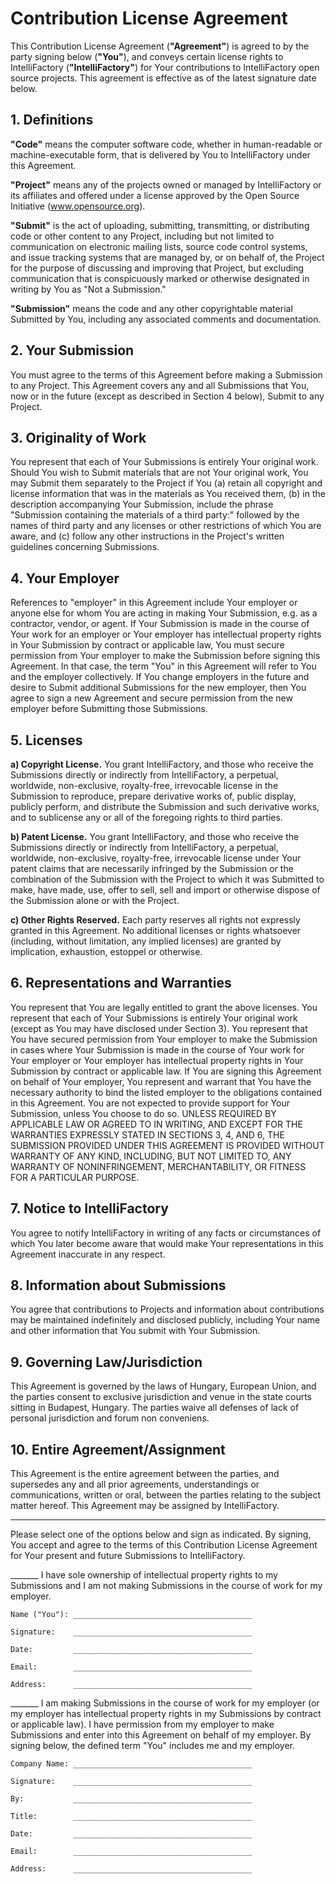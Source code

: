 # Contribution License Agreement

This Contribution License Agreement (**"Agreement"**) is agreed to by the party signing below (**"You"**),
and conveys certain license rights to IntelliFactory (**"IntelliFactory"**) for Your contributions to
IntelliFactory open source projects. This agreement is effective as of the latest signature date below.

## 1. Definitions

**"Code"** means the computer software code, whether in human-readable or machine-executable form, that is
delivered by You to IntelliFactory under this Agreement.

**"Project"** means any of the projects owned or managed by IntelliFactory or its affiliates and offered
under a license approved by the Open Source Initiative (www.opensource.org).

**"Submit"** is the act of uploading, submitting, transmitting, or distributing code or other content to
any Project, including but not limited to communication on electronic mailing lists, source code control
systems, and issue tracking systems that are managed by, or on behalf of, the Project for the purpose of
discussing and improving that Project, but excluding communication that is conspicuously marked or
otherwise designated in writing by You as "Not a Submission."

**"Submission"** means the code and any other copyrightable material Submitted by You, including any
associated comments and documentation.

## 2. Your Submission

You must agree to the terms of this Agreement before making a Submission to any Project. This Agreement
covers any and all Submissions that You, now or in the future (except as described in Section 4 below),
Submit to any Project.

## 3. Originality of Work

You represent that each of Your Submissions is entirely Your original work. Should You wish to Submit
materials that are not Your original work, You may Submit them separately to the Project if You
(a) retain all copyright and license information that was in the materials as You received them,
(b) in the description accompanying Your Submission, include the phrase "Submission containing the
materials of a third party:" followed by the names of third party and any licenses or other restrictions
of which You are aware, and (c) follow any other instructions in the Project's written guidelines
concerning Submissions.

## 4. Your Employer

References to "employer" in this Agreement include Your employer or anyone else for whom You are acting
in making Your Submission, e.g. as a contractor, vendor, or agent. If Your Submission is made in the
course of Your work for an employer or Your employer has intellectual property rights in Your Submission
by contract or applicable law, You must secure permission from Your employer to make the Submission
before signing this Agreement. In that case, the term "You" in this Agreement will refer to You and the
employer collectively. If You change employers in the future and desire to Submit additional Submissions
for the new employer, then You agree to sign a new Agreement and secure permission from the new employer
before Submitting those Submissions.

## 5. Licenses

 **a) Copyright License.** You grant IntelliFactory, and those who receive the Submissions directly or
 indirectly from IntelliFactory, a perpetual, worldwide, non-exclusive, royalty-free, irrevocable
 license in the Submission to reproduce, prepare derivative works of, public display, publicly perform,
 and distribute the Submission and such derivative works, and to sublicense any or all of the foregoing
 rights to third parties.

 **b) Patent License.** You grant IntelliFactory, and those who receive the Submissions directly or
 indirectly from IntelliFactory, a perpetual, worldwide, non-exclusive, royalty-free, irrevocable
 license under Your patent claims that are necessarily infringed by the Submission or the combination
 of the Submission with the Project to which it was Submitted to make, have made, use, offer to sell,
 sell and import or otherwise dispose of the Submission alone or with the Project.

 **c) Other Rights Reserved.** Each party reserves all rights not expressly granted in this Agreement.
 No additional licenses or rights whatsoever (including, without limitation, any implied licenses) are
 granted by implication, exhaustion, estoppel or otherwise.

 ## 6. Representations and Warranties
 
 You represent that You are legally entitled to grant the above licenses. You represent that each of
 Your Submissions is entirely Your original work (except as You may have disclosed under Section 3).
 You represent that You have secured permission from Your employer to make the Submission in cases
 where Your Submission is made in the course of Your work for Your employer or Your employer has
 intellectual property rights in Your Submission by contract or applicable law. If You are signing
 this Agreement on behalf of Your employer, You represent and warrant that You have the necessary
 authority to bind the listed employer to the obligations contained in this Agreement. You are not
 expected to provide support for Your Submission, unless You choose to do so. UNLESS REQUIRED BY
 APPLICABLE LAW OR AGREED TO IN WRITING, AND EXCEPT FOR THE WARRANTIES EXPRESSLY STATED IN SECTIONS
 3, 4, AND 6, THE SUBMISSION PROVIDED UNDER THIS AGREEMENT IS PROVIDED WITHOUT WARRANTY OF ANY KIND,
 INCLUDING, BUT NOT LIMITED TO, ANY WARRANTY OF NONINFRINGEMENT, MERCHANTABILITY, OR FITNESS FOR A
 PARTICULAR PURPOSE.

 ## 7. Notice to IntelliFactory

 You agree to notify IntelliFactory in writing of any facts or circumstances of which You later
 become aware that would make Your representations in this Agreement inaccurate in any respect.

 ## 8. Information about Submissions

 You agree that contributions to Projects and information about contributions may be maintained
 indefinitely and disclosed publicly, including Your name and other information that You submit
 with Your Submission.

 ## 9. Governing Law/Jurisdiction

 This Agreement is governed by the laws of Hungary, European Union, and the parties consent to
 exclusive jurisdiction and venue in the state courts sitting in Budapest, Hungary. The parties
 waive all defenses of lack of personal jurisdiction and forum non conveniens.

 ## 10. Entire Agreement/Assignment

 This Agreement is the entire agreement between the parties, and supersedes any and all prior
 agreements, understandings or communications, written or oral, between the parties relating to
 the subject matter hereof. This Agreement may be assigned by IntelliFactory.

<hr />

Please select one of the options below and sign as indicated. By signing, You accept and agree
to the terms of this Contribution License Agreement for Your present and future Submissions to
IntelliFactory.


_______ I have sole ownership of intellectual property rights to my Submissions and I am not
making Submissions in the course of work for my employer.

    Name ("You"): ________________________________________

    Signature:    ________________________________________

    Date:         ________________________________________

    Email:        ________________________________________

    Address:      ________________________________________

_______ I am making Submissions in the course of work for my employer (or my employer has
intellectual property rights in my Submissions by contract or applicable law). I have
permission from my employer to make Submissions and enter into this Agreement on behalf of
my employer. By signing below, the defined term "You" includes me and my employer.

    Company Name: ________________________________________

    Signature:    ________________________________________

    By:           ________________________________________

    Title:        ________________________________________

    Date:         ________________________________________

    Email:        ________________________________________

    Address:      ________________________________________
